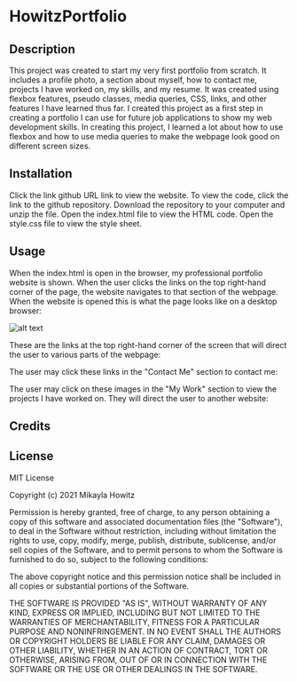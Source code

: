 # HowitzPortfolio

## Description

This project was created to start my very first portfolio from scratch. It includes a profile photo, a section about myself, how to contact me, projects I have worked on, my skills, and my resume. It was created using flexbox features, pseudo classes, media queries, CSS, links, and other features I have learned thus far. I created this project as a first step in creating a portfolio I can use for future job applications to show my web development skills. 
In creating this project, I learned a lot about how to use flexbox and how to use media queries to make the webpage look good on different screen sizes. 

## Installation

Click the link github URL link to view the website. To view the code, click the link to the github repository. Download the repository to your computer and unzip the file. Open the index.html file to view the HTML code. Open the style.css file to view the style sheet.

## Usage

When the index.html is open in the browser, my professional portfolio website is shown. When the user clicks the links on the top right-hand corner of the page, the website navigates to that section of the webpage. 
When the website is opened this is what the page looks like on a desktop browser:


![alt text](https://mhowitz.github.io/HowitzPortfolio/assets/images/screenshot1.JPG)

These are the links at the top right-hand corner of the screen that will direct the user to various parts of the webpage:

The user may click these links in the "Contact Me" section to contact me:

The user may click on these images in the "My Work" section to view the projects I have worked on. They will direct the user to another website:


## Credits

## License 
MIT License

Copyright (c) 2021 Mikayla Howitz

Permission is hereby granted, free of charge, to any person obtaining a copy of this software and associated documentation files (the "Software"), to deal in the Software without restriction, including without limitation the rights to use, copy, modify, merge, publish, distribute, sublicense, and/or sell copies of the Software, and to permit persons to whom the Software is furnished to do so, subject to the following conditions:

The above copyright notice and this permission notice shall be included in all copies or substantial portions of the Software.

THE SOFTWARE IS PROVIDED "AS IS", WITHOUT WARRANTY OF ANY KIND, EXPRESS OR IMPLIED, INCLUDING BUT NOT LIMITED TO THE WARRANTIES OF MERCHANTABILITY, FITNESS FOR A PARTICULAR PURPOSE AND NONINFRINGEMENT. IN NO EVENT SHALL THE AUTHORS OR COPYRIGHT HOLDERS BE LIABLE FOR ANY CLAIM, DAMAGES OR OTHER LIABILITY, WHETHER IN AN ACTION OF CONTRACT, TORT OR OTHERWISE, ARISING FROM, OUT OF OR IN CONNECTION WITH THE SOFTWARE OR THE USE OR OTHER DEALINGS IN THE SOFTWARE.
